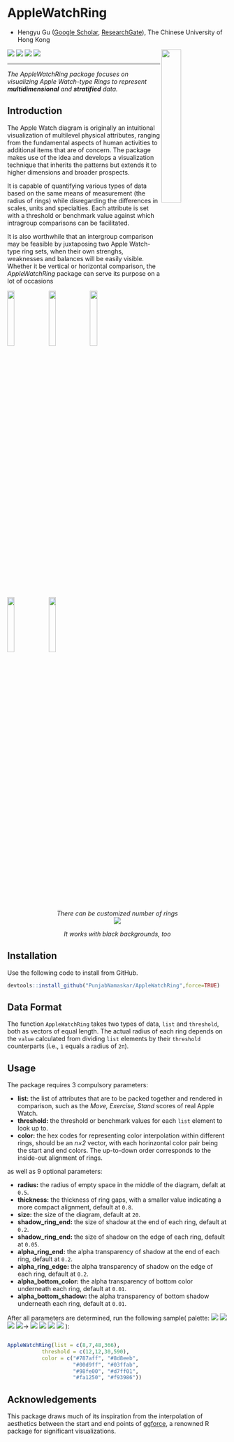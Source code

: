 <h1>AppleWatchRing</h1>

* Hengyu Gu ([Google Scholar](https://scholar.google.com/citations?user=eqYzq68AAAAJ&hl=ja&oi=sra), [ResearchGate](https://www.researchgate.net/profile/Hengyu-Gu)), The Chinese University of Hong Kong <br />

<img src="https://github.com/PunjabNamaskar/AppleWatchRing/blob/main/AppleWatchRing4.png" width=30% height=30% align="right" />

<p>

<img src="https://img.shields.io/badge/multi-dimensional-fa1250">

<img src="https://img.shields.io/badge/multi-colored-98fe00">

<img src="https://img.shields.io/badge/multi-stratified-00d9ff">

<img src="https://img.shields.io/badge/intuitional-data-787aff">
 
 
</p>


------------------------------------------------------------------------

_The AppleWatchRing package focuses on visualizing Apple Watch-type Rings to represent **multidimensional** and **stratified** data._ <br />

## Introduction
 
The Apple Watch diagram is originally an intuitional visualization of multilevel physical attributes, ranging from the fundamental aspects of human activities to additional items that are of concern. The package makes use of the idea and develops a visualization technique that inherits the patterns but extends it to higher dimensions and broader prospects. <br />

It is capable of quantifying various types of data based on the same means of measurement (the radius of rings) while disregarding the differences in scales, units and specialties. Each attribute is set with a threshold or benchmark value against which intragroup comparisons can be facilitated. <br />

It is also worthwhile that an intergroup comparison may be feasible by juxtaposing two Apple Watch-type ring sets, when their own strenghs, weaknesses and balances will be easily visible. Whether it be vertical or horizontal comparison, the _AppleWatchRing_ package can serve its purpose on a lot of occasions <br />

<p float="center">
  <img src="https://github.com/PunjabNamaskar/AppleWatchRing/blob/main/panel.png" width=18% height=18% />
  <img src="https://github.com/PunjabNamaskar/AppleWatchRing/blob/main/AppleWatchRing4.png" width=18% height=18% />
  <img src="https://github.com/PunjabNamaskar/AppleWatchRing/blob/main/AppleWatchRing3.png" width=18% height=18% />
 <img src="https://github.com/PunjabNamaskar/AppleWatchRing/blob/main/AppleWatchRing2.png" width=18% height=18% />
 <img src="https://github.com/PunjabNamaskar/AppleWatchRing/blob/main/AppleWatchRing1.png" width=18% height=18% />
</p>
<p align="center"><i>There can be customized number of rings</i><br />
 
<img src="https://github.com/PunjabNamaskar/AppleWatchRing/blob/main/black.png" />

<p align="center"><i>It works with black backgrounds, too</i><br />

## Installation

Use the following code to install from GitHub.

```R
devtools::install_github("PunjabNamaskar/AppleWatchRing",force=TRUE)
```

## Data Format 

The function `AppleWatchRing` takes two types of data, `list` and `threshold`, both as vectors of equal length. The actual radius of each ring depends on the `value` calculated from dividing `list` elements by their `threshold` counterparts (i.e., `1` equals a radius of `2π`).
 
## Usage

The package requires 3 compulsory parameters:
- **list:** the list of attributes that are to be packed together and rendered in comparison, such as the _Move, Exercise, Stand_ scores of real Apple Watch. 
- **threshold:** the threshold or benchmark values for each `list` element to look up to.
- **color:** the hex codes for representing color interpolation within different rings, should be an _n×2_ vector, with each horinzontal color pair being the start and end colors. The up-to-down order corresponds to the inside-out alignment of rings.

as well as 9 optional parameters:
- **radius:** the radius of empty space in the middle of the diagram, defalt at `0.5`. 
- **thickness:** the thickness of ring gaps, with a smaller value indicating a more compact alignment, default at `0.8`.
- **size:** the size of the diagram, default at `20`.
- **shadow_ring_end:** the size of shadow at the end of each ring, default at `0.2`.
- **shadow_ring_end:** the size of shadow on the edge of each ring, default at `0.05`.
- **alpha_ring_end:** the alpha transparency of shadow at the end of each ring, default at `0.2`.
- **alpha_ring_edge:** the alpha transparency of shadow on the edge of each ring, default at `0.2`.
- **alpha_bottom_color:** the alpha transparency of bottom color underneath each ring, default at `0.01`.
- **alpha_bottom_shadow:** the alpha transparency of bottom shadow underneath each ring, default at `0.01`.
 
 After all parameters are determined, run the following sample(
 palette: <img src="https://img.shields.io/badge/ --787aff">
 <img src="https://img.shields.io/badge/ --00d9ff">
 <img src="https://img.shields.io/badge/ --98fe00">
 <img src="https://img.shields.io/badge/ --fa1250">→
<img src="https://img.shields.io/badge/ --8d8eeb">
 <img src="https://img.shields.io/badge/ --03ffab">
 <img src="https://img.shields.io/badge/ --d7ff01">
 <img src="https://img.shields.io/badge/ --f93986"> ):

```R

AppleWatchRing(list = c(8,7,48,366),
           threshold = c(12,12,30,590),
           color = c("#787aff", "#8d8eeb", 
                     "#00d9ff", "#03ffab", 
                     "#98fe00", "#d7ff01", 
                     "#fa1250", "#f93986"))
```


## Acknowledgements

This package draws much of its inspiration from the interpolation of aesthetics between the start and end points of [ggforce](https://github.com/thomasp85/ggforce/blob/main/R/arc.R), a renowned R package for significant visualizations.
